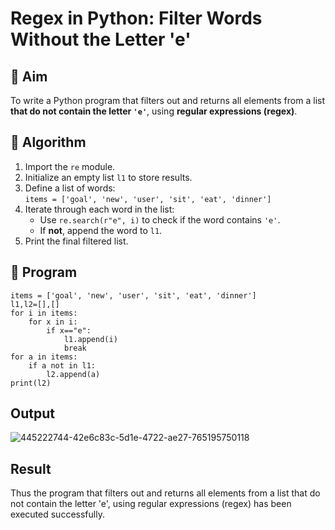 # Regex in Python: Filter Words Without the Letter 'e'

## 🎯 Aim
To write a Python program that filters out and returns all elements from a list **that do not contain the letter `'e'`**, using **regular expressions (regex)**.

## 🧠 Algorithm
1. Import the `re` module.
2. Initialize an empty list `l1` to store results.
3. Define a list of words:  
   `items = ['goal', 'new', 'user', 'sit', 'eat', 'dinner']`
4. Iterate through each word in the list:
   - Use `re.search(r"e", i)` to check if the word contains `'e'`.
   - If **not**, append the word to `l1`.
5. Print the final filtered list.

## 🧾 Program
~~~
items = ['goal', 'new', 'user', 'sit', 'eat', 'dinner']
l1,l2=[],[]
for i in items:
    for x in i:
        if x=="e":
            l1.append(i)
            break
for a in items:
    if a not in l1:
        l2.append(a)
print(l2)
~~~
## Output
![445222744-42e6c83c-5d1e-4722-ae27-765195750118](https://github.com/user-attachments/assets/1e2939be-524c-487f-ac38-b5fc34e01a35)

## Result
Thus the program that filters out and returns all elements from a list that do not contain the letter 'e', using regular expressions (regex) has been executed successfully.
